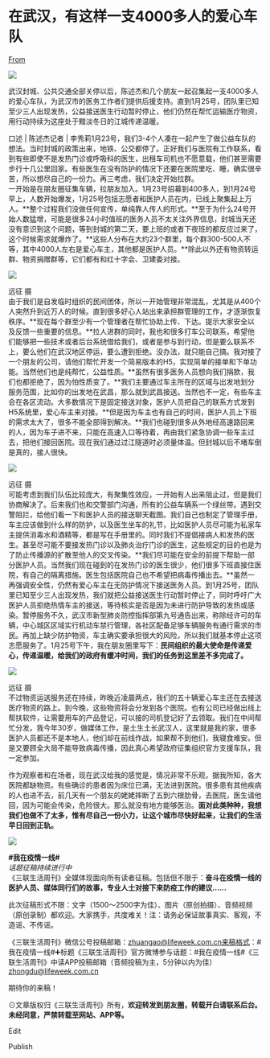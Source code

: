 # 在武汉，有这样一支4000多人的爱心车队

[From](https://mp.weixin.qq.com/s/AnXfMKhWMRa3XCNN0nfP-w)  

![](https://res.cloudinary.com/dqvsulqdb/image/upload/v1580995349/nny2xl02rfquxo4hljr8.gif)

武汉封城、公共交通全部关停以后，陈述杰和几个朋友一起召集起一支4000多人的爱心车队，为武汉市的医务工作者们提供后援支持。直到1月25号，团队里已知至少三人出现发热，公益接送医生行动暂时停止，他们仍然在帮忙运输医疗物资，用行动持续为这座处于黯淡冬日的江城传递温暖。

口述 | 陈述杰记者 | 李秀莉1月23号，我们3-4个人凑在一起产生了做公益车队的想法。当时封城的政策出来，地铁、公交都停了。正好我们与医院有工作联系，看到有些即使不是发热门诊或呼吸科的医生，出租车司机也不愿意载，他们甚至需要步行十几公里回家。有些医生在没有防护的情况下还要在医院里吃、睡，确实很辛苦，所以想尽自己的一份力。再三考虑，我们决定开始拉群。  
一开始是在朋友圈征集车辆，拉朋友加入。1月23号招募到400多人，到1月24号早上，人数开始爆发，1月25号包括志愿者和医护人员在内，已线上聚集起上万人。**整个过程我们没做任何宣传，单纯靠人传人的形式。**至于为什么24号开始人数猛增，可能是很多24小时值班的医务人员不太关注外界信息，封城当天还没有意识到这个问题，等到封城的第二天，要上班的或者下夜班的都反应过来了，这个时候需求就爆炸了。**这些人分布在大约23个群里，每个群300-500人不等，其中4000人左右是爱心车主，其他都是医护人员。**除此以外还有物资转运群、物资捐赠群等，它们都有和红十字会、卫建委对接。  

![](https://res.cloudinary.com/dqvsulqdb/image/upload/v1580995350/lm0zzrudmkmsaklcvshq.jpg)

远征 摄  
由于我们是自发临时组织的民间团体，所以一开始管理非常混乱，尤其是从400个人突然升到近万人的时候。直到很多好心人站出来承担群管理的工作，才逐渐恢复秩序。**现在每个群至少有一个管理者在帮忙协助上传、下达。提示大家安全以及反馈一些重要的信息。**拉人进群的同时，我也和很多打车公司联系，希望他们能够把一些技术或者后台系统借给我们，或者是参与到行动，但是要么联系不上，要么他们在武汉地区停运，要么遭到拒绝。没办法，就只能自己搞。我对接了一个朋友的公司，请他们帮忙开发一个简易版本的H5，实现简单的接单和下单功能。当然他们也是纯帮忙，公益性质。**虽然有很多医务人员想向我们捐款，我们也都拒绝了，因为怕性质变了。**我们主要通过车主所在的区域与出发地划分服务范围，比如你的出发地在武昌，那么就到武昌接送。当然也不一定，有些车主会在各区流动。大多数情况下是固定接送对象，医护人员把自己的联系方式发到H5系统里，爱心车主来对接。**但是因为车主也有自己的时间，医护人员上下班的需求太大了，很多不能全部得到解决。**我们也碰到很多从外地经高速路回来的人，因为车子进不来，只能在高速入口等待着，再由我们紧急协调一些车主过去，把他们接回医院。现在我们通过过江隧道时必须量体温。但封城以后不堵车倒是真的，接人很快。  

![](https://res.cloudinary.com/dqvsulqdb/image/upload/v1580995352/ycgr2g0kw8bpvopcoflx.jpg)

远征 摄  
可能考虑到我们队伍比较庞大，有聚集性效应，一开始有人出来阻止过，但是我们协商解决了。后来我们也和交警部门沟通，所有的公益车辆系一个绿丝带。遇到交警阻拦，给他们看一下和医护人员的接送聊天截图。我们自己也制定了管理手册，车主应该做到什么样的防护，以及医生坐车的礼节，比如医护人员尽可能为私家车主提供消毒水和酒精等，都是写在手册里的。同时我们不提倡接病人和发热的医生。甚至尽可能不要接发热门诊以及肺炎治疗门诊的医生，这些规定的目的也是为了防止传播源的扩散至他人的交叉传染。**我们尽可能在安全的前提下帮助一部分医护人员。当然我们现在碰到的在发热门诊的医生很少，他们很多下班直接住医院，有自己的隔离措施。医生包括医院自己也不希望把病毒传播出去。**虽然一再强调安全性，仍然有爱心车主在无防护情况下接送医务人员。到1月25号，团队里已知至少三人出现发热，我们就把公益接送医生行动暂时停止了，同时呼吁广大医护人员拒绝热情车主的接送，等待核实是否是因为未进行防护导致的发热或感染。暂停服务不久，武汉市新型肺炎防控指挥部第九号通告出来，称除经许可的车辆，中心城区区域实行机动车禁行管理，各社区配备足够车辆服务有通行需求的市民。再加上缺少防护物资，车主确实要承担很大的风险，所以我们就基本停止这项志愿服务了。1月25号下午，我在朋友圈里写下：**民间组织的最大使命是传递爱心，传递温暖，给我们的政府有缓冲时间，我们的任务到这里差不多完成了。**  

![](https://res.cloudinary.com/dqvsulqdb/image/upload/v1580995352/mrtwxlvrwimzvkq7ydru.jpg)

远征 摄  
不过物资运送服务还在持续，昨晚近凌晨两点，我们的五十辆爱心车主还在去接送医疗物资的路上。到今晚，这些物资将会分发到各个医院。也有公司已经做出线上帮扶软件，让需要用车的产品登记，可以接的司机登记好了去领取。我们在中间帮忙分发。我今年30岁，做媒体工作，是土生土长武汉人，这里就是我的家，很多医护人员都还不是本地人，他们却在前线作战，如果帮不到他们，我寝食难安。但是又要顾全大局不能导致病毒传播，因此真心希望政府征集组织官方支援车队，我一定参加。

作为观察者和在场者，现在武汉给我的感觉是，情况非常不乐观，据我所知，各大医院都缺物资。有些确诊的患者因为床位已满，无法进到医院。很多患有其他疾病的人也进不去，前几天有一个朋友的姥姥摔断了五到六根肋骨，去医院，医生请他回，因为可能会传染，危险很大。那么就没有地方能够医治。**面对此类种种，我想我们也做不了太多，惟有尽自己一份小力，让这个城市尽快好起来，让我们的生活早日回到正轨。**

![](https://res.cloudinary.com/dqvsulqdb/image/upload/v1580995353/vvlbpisvttgre1lwe7xi.jpg)

**#我在疫情一线#**  
_话题征稿持续进行中_  
《三联生活周刊》全媒体现面向所有读者征稿。包括但不限于：**奋斗在疫情一线的医护人员、媒体同行们的故事，专业人士对接下来防疫工作的建议……**

此次征稿形式不限：文字（1500～2500字为佳）、图片（原创拍摄）、音频视频（原创录制）都欢迎。大家携手，共度难关！注：请务必保证故事真实、客观，不造谣、不传谣。

《三联生活周刊》微信公号投稿邮箱：zhuangao@lifeweek.com.cn来稿格式：#我在疫情一线#➕标题《三联生活周刊》官方微博参与话题：#我在疫情一线#《三联生活周刊》中读APP投稿邮箱（音频投稿为主，5分钟以内为佳）zhongdu@lifeweek.com.cn

期待你的来稿！

⊙文章版权归《三联生活周刊》所有，**欢迎转发到朋友圈，转载开白请联系后台。未经同意，严禁转载至网站、APP等。**  

Edit

Publish
